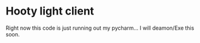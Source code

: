 # Hooty light client

Right now this code is just running out my pycharm... I will deamon/Exe this soon. 